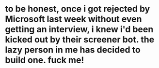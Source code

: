 # to be honest, once i got rejected by Microsoft last week without even getting an interview, i knew i'd been kicked out by their screener bot. the lazy person in me has decided to build one. fuck me!


